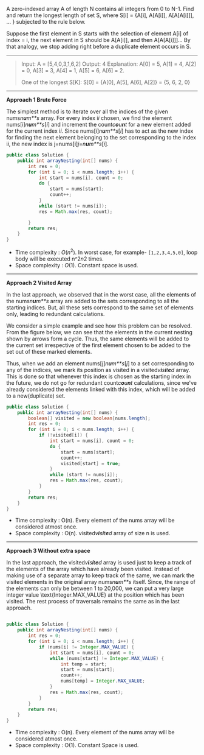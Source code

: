 A zero-indexed array A of length N contains all integers from 0 to N-1. Find and return the longest length of set S, where S[i] = {A[i], A[A[i]], A[A[A[i]]], ... } subjected to the rule below.

Suppose the first element in S starts with the selection of element A[i] of index = i, the next element in S should be A[A[i]], and then A[A[A[i]]]… By that analogy, we stop adding right before a duplicate element occurs in S.

---

> Input: A = [5,4,0,3,1,6,2]
> Output: 4
> Explanation: 
> A[0] = 5, A[1] = 4, A[2] = 0, A[3] = 3, A[4] = 1, A[5] = 6, A[6] = 2.
>
> One of the longest S[K]:
> S[0] = {A[0], A[5], A[6], A[2]} = {5, 6, 2, 0}

---

**Approach 1 Brute Force**

The simplest method is to iterate over all the indices of the given nums*n**u**m**s* array. For every index i*i* chosen, we find the element nums[i]*n**u**m**s*[*i*] and increment the count*c**o**u**n**t* for a new element added for the current index i*i*. Since nums[i]*n**u**m**s*[*i*] has to act as the new index for finding the next element belonging to the set corresponding to the index i*i*, the new index is j=nums[i]*j*=*n**u**m**s*[*i*].

```java
public class Solution {
    public int arrayNesting(int[] nums) {
        int res = 0;
        for (int i = 0; i < nums.length; i++) {
            int start = nums[i], count = 0;
            do {
                start = nums[start];
                count++;
            }
            while (start != nums[i]);
            res = Math.max(res, count);

        }
        return res;
    }
}
```

- Time complexity : $O(n^2)$. In worst case, for example- `[1,2,3,4,5,0]`, loop body will be executed n^2*n*2 times.
- Space complexity : $O(1)$. Constant space is used.

---

**Approach 2 Visited Array**

In the last approach, we observed that in the worst case, all the elements of the nums*n**u**m**s* array are added to the sets corresponding to all the starting indices. But, all these sets correspond to the same set of elements only, leading to redundant calculations.

We consider a simple example and see how this problem can be resolved. From the figure below, we can see that the elements in the current nesting shown by arrows form a cycle. Thus, the same elements will be added to the current set irrespective of the first element chosen to be added to the set out of these marked elements.

Thus, when we add an element nums[j]*n**u**m**s*[*j*] to a set corresponding to any of the indices, we mark its position as visited in a visited*v**i**s**i**t**e**d* array. This is done so that whenever this index is chosen as the starting index in the future, we do not go for redundant count*c**o**u**n**t* calculations, since we've already considered the elements linked with this index, which will be added to a new(duplicate) set.

```java
public class Solution {
    public int arrayNesting(int[] nums) {
        boolean[] visited = new boolean[nums.length];
        int res = 0;
        for (int i = 0; i < nums.length; i++) {
            if (!visited[i]) {
                int start = nums[i], count = 0;
                do {
                    start = nums[start];
                    count++;
                    visited[start] = true;
                }
                while (start != nums[i]);
                res = Math.max(res, count);
            }
        }
        return res;
    }
}
```

- Time complexity : O(n). Every element of the nums array will be considered atmost once.
- Space complexity : O(n). visited*v**i**s**i**t**e**d* array of size n is used.

---

**Approach 3 Without extra space**

In the last approach, the visited*v**i**s**i**t**e**d* array is used just to keep a track of the elements of the array which have already been visited. Instead of making use of a separate array to keep track of the same, we can mark the visited elements in the original array nums*n**u**m**s* itself. Since, the range of the elements can only be between 1 to 20,000, we can put a very large integer value \text{Integer.MAX_VALUE} at the position which has been visited. The rest process of traversals remains the same as in the last approach.

```java

public class Solution {
    public int arrayNesting(int[] nums) {
        int res = 0;
        for (int i = 0; i < nums.length; i++) {
            if (nums[i] != Integer.MAX_VALUE) {
                int start = nums[i], count = 0;
                while (nums[start] != Integer.MAX_VALUE) {
                    int temp = start;
                    start = nums[start];
                    count++;
                    nums[temp] = Integer.MAX_VALUE;
                }
                res = Math.max(res, count);
            }
        }
        return res;
    }
}
```

- Time complexity : O(n). Every element of the nums array will be considered atmost once.
- Space complexity : O(1). Constant Space is used.